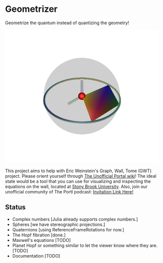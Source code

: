 # Geometrizer
Geometrize the quantum instead of quantizing the geometry!

![the Hopf fibration](plot.png "The Hopf fibration")

This project aims to help with Eric Weinstein's Graph, Wall, Tome (GWT) project. Please orient yourself through [The Unofficial Portal wiki](https://theportal.wiki/wiki/Main_Page)! The ideal state would be a tool that you can use for visualizing and inspecting the equations on the wall, located at [Stony Brook University](http://www.math.stonybrook.edu/~tony/scgp/wall-story/wall-story.html). Also, join our unofficial community of The Portl podcast: [Invitation Link Here!](https://discord.gg/U8QQFc2)

## Status
- Complex numbers [Julia already supports complex numbers.]
- Spheres [we have stereographic projections.]
- Quaternions [using ReferenceFrameRotations for now.]
- The Hopf fibration [done.]
- Maxwell's equations [TODO]
- Planet Hopf or something similar to let the viewer know where they are. [TODO]
- Documentation [TODO]
